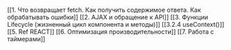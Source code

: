 [[1. Что возвращает fetch. Как получить содержимое ответа. Как обрабатывать ошибки]]
[[2. AJAX и обращение к API]]
[[3. Функции Lifecycle (жизненный цикл компонента и методы)]]
[[3.2.4 useContext()]]
[[5. Ref REACT]]
[[6. Оптимизация производительности]]
[[7. Работа с таймерами]]
